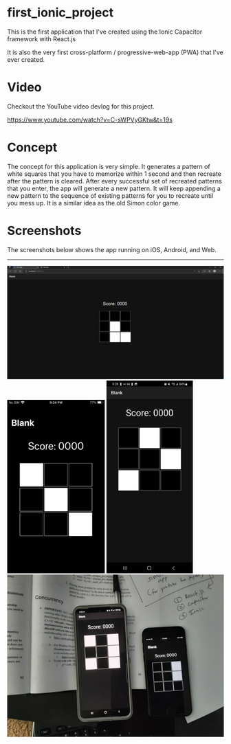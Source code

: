 ﻿# first_ionic_project

This is the first application that I've created using the Ionic Capacitor framework with React.js

It is also the very first cross-platform / progressive-web-app (PWA) that I've ever created. 

# Video 
Checkout the YouTube video devlog for this project. 

https://www.youtube.com/watch?v=C-sWPVyGKtw&t=19s 


# Concept

The concept for this application is very simple. It generates a pattern of white squares that you have to memorize within 1 second and then recreate after the pattern is cleared. After every successful set of recreated patterns that you enter, the app will generate a new pattern. It will keep appending a new pattern to the sequence of existing patterns for you to recreate until you mess up. It is a similar idea as the old Simon color game.

# Screenshots

The screenshots below shows the app running on iOS, Android, and Web.

 -----------
<img src="./screenshots/img_1.png"/> 
<div>
<img width="45%" src="./screenshots/img_2.PNG"/> 
<img width="40%" src="./screenshots/img_3.jpg"/> 
</div>
<img src="./screenshots/img_4.jpg"/> 
